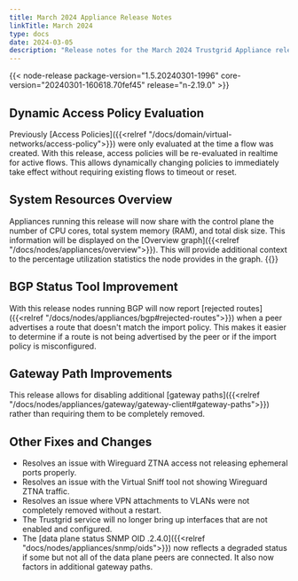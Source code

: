 ```yaml
---
title: March 2024 Appliance Release Notes
linkTitle: March 2024
type: docs
date: 2024-03-05
description: "Release notes for the March 2024 Trustgrid Appliance release focused"
---
```

{{< node-release package-version="1.5.20240301-1996" core-version="20240301-160618.70fef45" release="n-2.19.0" >}}

## Dynamic Access Policy Evaluation
Previously [Access Policies]({{<relref "/docs/domain/virtual-networks/access-policy">}}) were only evaluated at the time a flow was created. With this release, access policies will be re-evaluated in realtime for active flows. This allows dynamically changing policies to immediately take effect without requiring existing flows to timeout or reset.

## System Resources Overview
Appliances running this release will now share with the control plane the number of CPU cores, total system memory (RAM), and total disk size. This information will be displayed on the [Overview graph]({{<relref "/docs/nodes/appliances/overview">}}). This will provide additional context to the percentage utilization statistics the node provides in the graph.
{{<tgimg src="overview-resources.png" width="60%">}}


## BGP Status Tool Improvement
With this release nodes running BGP will now report [rejected routes]({{<relref "/docs/nodes/appliances/bgp#rejected-routes">}}) when a peer advertises a route that doesn't match the import policy. This makes it easier to determine if a route is not being advertised by the peer or if the import policy is misconfigured. 

## Gateway Path Improvements
This release allows for disabling additional [gateway paths]({{<relref "/docs/nodes/appliances/gateway/gateway-client#gateway-paths">}}) rather than requiring them to be completely removed. 

## Other Fixes and Changes
- Resolves an issue with Wireguard ZTNA access not releasing ephemeral ports properly. 
- Resolves an issue with the Virtual Sniff tool not showing Wireguard ZTNA traffic.
- Resolves an issue where VPN attachments to VLANs were not completely removed without a restart.
- The Trustgrid service will no longer bring up interfaces that are not enabled and configured.
- The [data plane status SNMP OID .2.4.0]({{<relref "docs/nodes/appliances/snmp/oids">}}) now reflects a degraded status if some but not all of the data plane peers are connected. It also now factors in additional gateway paths.